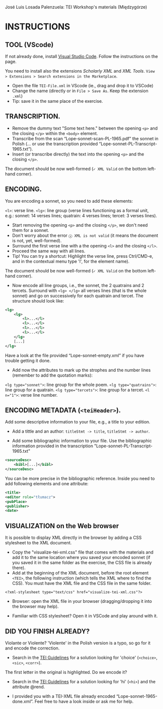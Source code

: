 José Luis Losada Palenzuela: TEI Workshop's materials (Międzygórze)
 
# INSTRUCTIONS 

## TOOL (VScode)

If not already done, install [Visual Studio Code](https://code.visualstudio.com). Follow the instructions on the page.

You need to install also the extensions *Scholarly XML* and *XML Tools*. `View > Extensions > Search extensions in the Marketplace`.

- Open the file `TEI-File.xml` in VScode (ie., drag and drop it to VSCode)
- Change the name (directly or in `File > Save As`.  Keep the extension `.xml`)
- Tip: save it in the same place of the exercise.

## TRANSCRIPTION.

- Remove the dummy text "Some text here." between the opening `<p>` and the closing `</p>` within the `<body>` element. 
- Transcribe from the scan “Lope-sonnet-scan-PL-1965.pdf” the sonnet in Polish  (... or use the transcription provided “Lope-sonnet-PL-Transcript-1965.txt”).
- Insert (or transcribe directly) the text into the opening `<p>` and the closing `</p>`.

The document should be now well-formed (`✓ XML Valid` on the bottom left-hand corner). 

## ENCODING.

You are encoding a sonnet, so you need to add these elements:

`<l>`: verse line. `<lg>`: line group (verse lines functioning as a formal unit, e.g.: sonnet: 14 verses lines; quatrain: 4 verses lines; tercet: 3 verses lines). 

- Start removing the opening `<p>` and the closing `</p>`, we don't need them for a sonnet.
- Don't worry about the error `ⓧ XML is not valid` (it means the document is not, yet, well-formed).  
- Surround the first verse line with a the opening `<l>` and the closing `</l>`. 
- Proceed the same way with all lines.
- Tip! You can try a shortcut: Highlight the verse line, press Ctrl/CMD-e, and in the contextual menu type 'l', for the element name).

The document should be now well-formed (`✓ XML Valid` on the bottom left-hand corner).

- Now encode all line groups, i.e., the sonnet, the 2 quatrains and 2 tercets. Surround with `<lg> </lg>` all verses lines (that is the whole sonnet) and go on successively for each quatrain and tercet. The structure should look like:

```xml
<lg> 
    <lg>
        <l>...</l>
        <l>...</l>
        <l>...</l>
        <l>...</l>
    </lg>
    [...]
</lg>
```

Have a look at the file provided “Lope-sonnet-empty.xml” if you have trouble getting it done.  

- Add now the attributes to mark up the strophes and the number lines (remember to add the quotation marks):

`<lg type="sonnet">`: line group for the whole poem.
`<lg type="quatrains">`: line group for a quatrain.
`<lg type="tercets">`: line group for a tercet.
`<l n="1">`: verse line number. 


## ENCODING METADATA (`<teiHeader>`).

Add some descriptive information to your file, e.g., a title to your edition.  

- Add a tittle and an author: `titleStmt -> title`, `titleStmt -> author`.

- Add some bibliographic information to your file. Use the bibliographic information provided in the transcription "Lope-sonnet-PL-Transcript-1965.txt"

```xml
<sourceDesc>
    <bibl>[...]</bibl>
</sourceDesc>
``` 

You can be more precise in the bibliographic reference. Inside you need to add following elements and one attribute: 

```xml
<title>
<editor role="tłumacz">
<pubPlace>
<publisher>
<date>
```

## VISUALIZATION on the Web browser

It is possible to display XML directly in the browser by adding a CSS stylesheet to the XML document.

- Copy the "visualize-tei-xml.css" file that comes with the materials and add it to the same location where you saved your encoded sonnet (if you saved it in the same folder as the exercise, the CSS file is already there).
- Add at the beginning of the XML document, before the root element `<TEI>`, the following instruction (which tells the XML where to find the CSS). You must have the XML file and the CSS file in the same folder.

`<?xml-stylesheet type="text/css" href="visualize-tei-xml.css"?>`

- Browser: open the XML file in your browser (dragging/dropping it into the browser may help).

- Familiar with CSS stylesheet? Open it in VSCode and play around with it.

## DID YOU FINISH ALREADY?

Violante or Violente? 'Violente' in the Polish version is a typo, so go for it and encode the correction.

- Search in the [TEI Guidelines](https://www.tei-c.org/release/doc/tei-p5-doc/de/html/ref-choice.html) for a solution looking for 'choice' (`<choice>`, `<sic>`, `<corr>`).

The first letter in the original is highlighted. Do we encode it?

- Search in the [TEI Guidelines](https://www.tei-c.org/release/doc/tei-p5-doc/de/html/ref-hi.html) for a solution looking for 'hi' (`<hi>`) and the attribute @rend.

* I provided you with a TEI-XML file already encoded “Lope-sonnet-1965-done.xml”. Feel free to have a look inside or ask me for help.